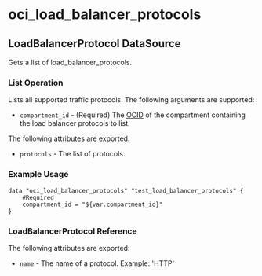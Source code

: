 
# oci_load_balancer_protocols

## LoadBalancerProtocol DataSource

Gets a list of load_balancer_protocols.

### List Operation
Lists all supported traffic protocols.
The following arguments are supported:

* `compartment_id` - (Required) The [OCID](https://docs.us-phoenix-1.oraclecloud.com/Content/General/Concepts/identifiers.htm) of the compartment containing the load balancer protocols to list.


The following attributes are exported:

* `protocols` - The list of protocols.

### Example Usage

```
data "oci_load_balancer_protocols" "test_load_balancer_protocols" {
	#Required
	compartment_id = "${var.compartment_id}"
}
```
### LoadBalancerProtocol Reference

The following attributes are exported:

* `name` - The name of a protocol.  Example: 'HTTP' 
